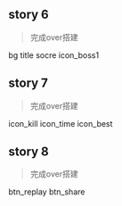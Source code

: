 ## story 6

>完成over搭建

bg title socre icon_boss1


## story 7

>完成over搭建

icon_kill icon_time icon_best


## story 8

>完成over搭建

btn_replay btn_share
